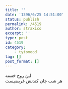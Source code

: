 ```yaml
---
title: ''
date: '1396/6/25 14:51:00'
status: publish
permalink: /4519
author: straxico
excerpt: ''
type: post
id: 4519
category:
    - tytomood
tag: []
post_format: []
---
```

این روح خسته  
هر شب جان کندنش غریضیست